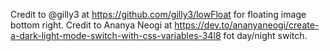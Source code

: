 Credit to @gilly3 at https://github.com/gilly3/lowFloat for floating image bottom right.
Credit to Ananya Neogi at https://dev.to/ananyaneogi/create-a-dark-light-mode-switch-with-css-variables-34l8 fot day/night switch.